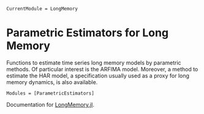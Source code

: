 ```@meta
CurrentModule = LongMemory
```

# Parametric Estimators for Long Memory

Functions to estimate time series long memory models by parametric methods. Of particular interest is the ARFIMA model. Moreover, a method to estimate the HAR model, a specification usually used as a proxy for long memory dynamics, is also available.

```@autodocs
Modules = [ParametricEstimators]
```

Documentation for [LongMemory.jl](https://github.com/everval/LongMemory.jl).
